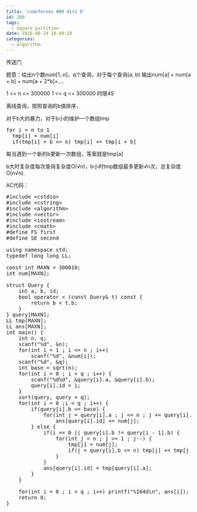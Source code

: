 ```yaml
---
title: 'codeforses #80 div1 D'
id: 280
tags:
  - Square partition
date: 2016-08-24 10:40:10
categories:
  - Algorithm
---
```


传送门

题意：给出n个数num[1..n]，q个查询，对于每个查询(a, b) 输出num[a] + num[a + b] + num[a + 2*b]+....

1 &lt;= n &lt;= 300000 1 &lt;= q &lt;= 300000 时限4S

离线查询，按照查询的b值排序，

对于b大的暴力，对于b小的维护一个数组tmp
<pre class="lang:default decode:true ">for i = n to 1
  tmp[i] = num[i]
  if(tmp[i] + b &lt;= n) tmp[i] += tmp[i + b]</pre>
每当遇到一个新的b更新一次数组，答案就是tmp[a]

b大时复杂度每次查询复杂度O(√n)，b小时tmp数组最多更新√n次，总复杂度O(n√n).

AC代码：
<pre class="lang:c++ decode:true ">#include &lt;cstdio&gt;
#include &lt;cstring&gt;
#include &lt;algorithm&gt;
#include &lt;vector&gt;
#include &lt;iostream&gt;
#include &lt;cmath&gt;
#define FS first
#define SE second

using namespace std;
typedef long long LL;

const int MAXN = 300010;
int num[MAXN];

struct Query {
    int a, b, id;
    bool operator &lt; (const Query&amp; t) const {
        return b &lt; t.b;
    }
} query[MAXN];
LL tmp[MAXN];
LL ans[MAXN];
int main() {
    int n, q;
    scanf("%d", &amp;n);
    for(int i = 1 ; i &lt;= n ; i++)
        scanf("%d", &amp;num[i]);
    scanf("%d", &amp;q);
    int base = sqrt(n);
    for(int i = 0 ; i &lt; q ; i++) {
        scanf("%d%d", &amp;query[i].a, &amp;query[i].b);
        query[i].id = i;
    }
    sort(query, query + q);
    for(int i = 0 ;i &lt; q ; i++) {
        if(query[i].b &gt;= base) {
            for(int j = query[i].a ; j &lt;= n ; j += query[i].b)
                ans[query[i].id] += num[j];
        } else {
            if(i == 0 || query[i].b != query[i - 1].b) {
                for(int j = n ; j &gt;= 1 ; j--) {
                    tmp[j] = num[j];
                    if(j + query[i].b &lt;= n) tmp[j] += tmp[j + query[i].b];
                }
            }
            ans[query[i].id] = tmp[query[i].a];
        }
    }

    for(int i = 0 ; i &lt; q ; i++) printf("%I64d\n", ans[i]);
    return 0;
}
</pre>
&nbsp;